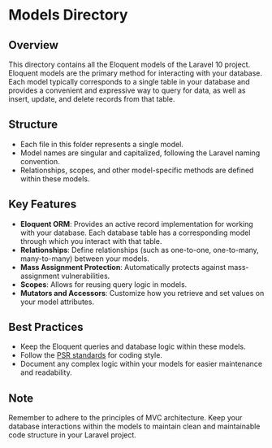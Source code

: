 # Models Directory

## Overview

This directory contains all the Eloquent models of the Laravel 10 project. Eloquent models are the primary method for interacting with your database. Each model typically corresponds to a single table in your database and provides a convenient and expressive way to query for data, as well as insert, update, and delete records from that table.

## Structure

- Each file in this folder represents a single model.
- Model names are singular and capitalized, following the Laravel naming convention.
- Relationships, scopes, and other model-specific methods are defined within these models.

## Key Features

- **Eloquent ORM**: Provides an active record implementation for working with your database. Each database table has a corresponding model through which you interact with that table.
- **Relationships**: Define relationships (such as one-to-one, one-to-many, many-to-many) between your models.
- **Mass Assignment Protection**: Automatically protects against mass-assignment vulnerabilities.
- **Scopes**: Allows for reusing query logic in models.
- **Mutators and Accessors**: Customize how you retrieve and set values on your model attributes.

## Best Practices

- Keep the Eloquent queries and database logic within these models.
- Follow the [PSR standards](https://www.php-fig.org/psr/) for coding style.
- Document any complex logic within your models for easier maintenance and readability.

## Note

Remember to adhere to the principles of MVC architecture. Keep your database interactions within the models to maintain clean and maintainable code structure in your Laravel project.
